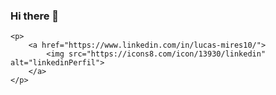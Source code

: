 ### Hi there 👋

<!--
**LucasMires/LucasMires** is a ✨ _special_ ✨ repository because its `README.md` (this file) appears on your GitHub profile.

Here are some ideas to get you started:

- 🔭 I’m currently working on ...
- 🌱 I’m currently learning ...
- 👯 I’m looking to collaborate on ...
- 🤔 I’m looking for help with ...
- 💬 Ask me about ...
- 📫 How to reach me: ...
- 😄 Pronouns: ...
- ⚡ Fun fact: ...
-->
    <p>
        <a href="https://www.linkedin.com/in/lucas-mires10/">
            <img src="https://icons8.com/icon/13930/linkedin" alt="linkedinPerfil">
        </a>
    </p>
